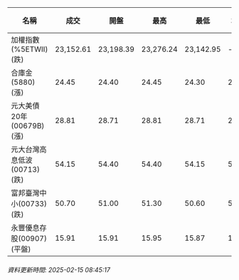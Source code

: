 | 名稱 | 成交 | 開盤 | 最高 | 最低 | 均價 | 成交金額(億) | 昨收 | 漲跌幅 | 漲跌 | 總量 | 昨量 | 振幅 |
| -------- | -------- | -------- | -------- |-------- | -------- | -------- |-------- |-------- |-------- | -------- | -------- |-------- |
|加權指數(%5ETWII) (跌)|23,152.61|23,198.39|23,276.24|23,142.95|-|3,991.68|23,399.41|1.05%|246.80|7,492,822|0|0.57%|
|合庫金(5880) (漲)|24.45|24.40|24.45|24.30|24.37|1.81|24.40|0.20%|0.05|7,417|7,419|0.61%|
|元大美債20年(00679B) (漲)|28.81|28.71|28.81|28.71|28.77|14.16|28.45|1.27%|0.36|49,221|58,860|0.35%|
|元大台灣高息低波(00713) (跌)|54.15|54.40|54.40|54.15|54.22|5.17|54.30|0.28%|0.15|9,528|8,528|0.46%|
|富邦臺灣中小(00733) (跌)|50.70|51.00|51.30|50.60|50.92|0.834|50.95|0.49%|0.25|1,637|1,347|1.37%|
|永豐優息存股(00907) (平盤)|15.91|15.91|15.95|15.87|15.92|0.522|15.91|0.00%|0.00|3,279|2,720|0.50%|
###### 資料更新時間: 2025-02-15 08:45:17